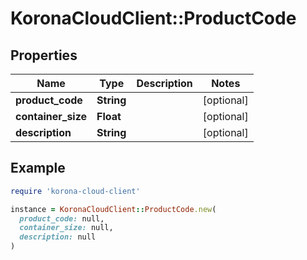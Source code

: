 # KoronaCloudClient::ProductCode

## Properties

| Name | Type | Description | Notes |
| ---- | ---- | ----------- | ----- |
| **product_code** | **String** |  | [optional] |
| **container_size** | **Float** |  | [optional] |
| **description** | **String** |  | [optional] |

## Example

```ruby
require 'korona-cloud-client'

instance = KoronaCloudClient::ProductCode.new(
  product_code: null,
  container_size: null,
  description: null
)
```

